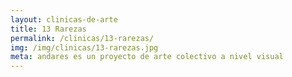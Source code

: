 ```yaml
---
layout: clinicas-de-arte
title: 13 Rarezas
permalink: /clinicas/13-rarezas/
img: /img/clinicas/13-rarezas.jpg
meta: andares es un proyecto de arte colectivo a nivel visual
---
```

